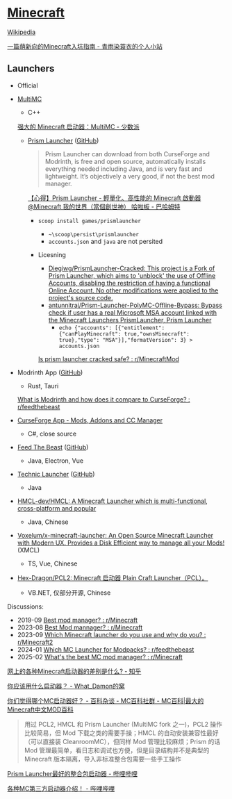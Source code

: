 # [Minecraft](https://www.minecraft.net/)
[Wikipedia](https://en.wikipedia.org/wiki/Minecraft)

[一篇萌新向的Minecraft入坑指南 - 青雨染蓑衣的个人小站](https://minetest.top/archives/1703557604183)

## Launchers
- Official

- [MultiMC](https://multimc.org/)
  - C++

  [强大的 Minecraft 启动器：MultiMC - 少数派](https://sspai.com/post/47690)

  - [Prism Launcher](https://prismlauncher.org/) ([GitHub](https://github.com/PrismLauncher/PrismLauncher))

    > Prism Launcher can download from both CurseForge and Modrinth, is free and open source, automatically installs everything needed including Java, and is very fast and lightweight. It’s objectively a very good, if not the best mod manager.

    [【心得】Prism Launcher - 輕量化、高性能的 Minecraft 啟動器 @Minecraft 我的世界（當個創世神） 哈啦板 - 巴哈姆特](https://forum.gamer.com.tw/C.php?bsn=18673&snA=197823)

    - `scoop install games/prismlauncher`
      - `~\scoop\persist\prismlauncher`
      - `accounts.json` and `java` are not persited
    - Licesning
      - [Diegiwg/PrismLauncher-Cracked: This project is a Fork of Prism Launcher, which aims to 'unblock' the use of Offline Accounts, disabling the restriction of having a functional Online Account. No other modifications were applied to the project's source code.](https://github.com/Diegiwg/PrismLauncher-Cracked)
      - [antunnitraj/Prism-Launcher-PolyMC-Offline-Bypass: Bypass check if user has a real Microsoft MSA account linked with the Minecraft Launchers PrismLauncher, Prism Launcher](https://github.com/antunnitraj/Prism-Launcher-PolyMC-Offline-Bypass)
        - `echo {"accounts": [{"entitlement": {"canPlayMinecraft": true,"ownsMinecraft": true},"type": "MSA"}],"formatVersion": 3} > accounts.json`

      [Is prism launcher cracked safe? : r/MinecraftMod](https://www.reddit.com/r/MinecraftMod/comments/14cs1f7/is_prism_launcher_cracked_safe/)

- Modrinth App ([GitHub](https://github.com/modrinth/code))
  - Rust, Tauri

  [What is Modrinth and how does it compare to CurseForge? : r/feedthebeast](https://www.reddit.com/r/feedthebeast/comments/1belgwf/what_is_modrinth_and_how_does_it_compare_to/)
- [CurseForge App - Mods, Addons and CC Manager](https://www.curseforge.com/download/app)
  - C#, close source
- [Feed The Beast](https://www.feed-the-beast.com/) ([GitHub](https://github.com/FTBTeam/FTB-App))
  - Java, Electron, Vue
- [Technic Launcher](https://www.technicpack.net/) ([GitHub](https://github.com/TechnicPack/TechnicLauncher))
  - Java

- [HMCL-dev/HMCL: A Minecraft Launcher which is multi-functional, cross-platform and popular](https://github.com/HMCL-dev/HMCL)
  - Java, Chinese
- [Voxelum/x-minecraft-launcher: An Open Source Minecraft Launcher with Modern UX. Provides a Disk Efficient way to manage all your Mods!](https://github.com/Voxelum/x-minecraft-launcher) (XMCL)
  - TS, Vue, Chinese
- [Hex-Dragon/PCL2: Minecraft 启动器 Plain Craft Launcher（PCL）。](https://github.com/Hex-Dragon/PCL2)
  - VB.NET, 仅部分开源, Chinese

Discussions:
- 2019-09 [Best mod manager? : r/Minecraft](https://www.reddit.com/r/Minecraft/comments/dawzh5/best_mod_manager/)
- 2023-08 [Best Mod mannager? : r/Minecraft](https://www.reddit.com/r/Minecraft/comments/15whlt9/best_mod_mannager/)
- 2023-09 [Which Minecraft launcher do you use and why do you? : r/Minecraft2](https://www.reddit.com/r/Minecraft2/comments/16ry0wd/which_minecraft_launcher_do_you_use_and_why_do_you/)
- 2024-01 [Which MC Launcher for Modpacks? : r/feedthebeast](https://www.reddit.com/r/feedthebeast/comments/19chiif/which_mc_launcher_for_modpacks/)
- 2025-02 [What's the best MC mod manager? : r/Minecraft](https://www.reddit.com/r/Minecraft/comments/1ilfipr/whats_the_best_mc_mod_manager/)

[网上的各种Minecraft启动器的差别是什么? - 知乎](https://www.zhihu.com/question/308489359)

[你应该用什么启动器？ - What\_Damon的窝](https://damon233.js.org/whichMCLauncherYouNeed/)

[你们觉得哪个MC启动器好？ - 百科杂谈 - MC百科社群 - MC百科|最大的Minecraft中文MOD百科](https://bbs.mcmod.cn/thread-13910-1-1.html)
> 用过 PCL2, HMCL 和 Prism Launcher (MultiMC fork 之一)，PCL2 操作比较简易，但 Mod 下载之类的需要手操；HMCL 的自动安装兼容性最好（可以直接装 CleanroomMC），但同样 Mod 管理比较麻烦；Prism 的话 Mod 管理最简单，看日志和调试也方便，但是目录结构并不是典型的 Minecraft 版本隔离，导入非标准整合包需要一些手工操作

[Prism Launcher最好的整合包启动器 - 哔哩哔哩](https://www.bilibili.com/opus/986156213824651285)

[各种MC第三方启动器介绍！ - 哔哩哔哩](https://www.bilibili.com/opus/734631534571552773)
